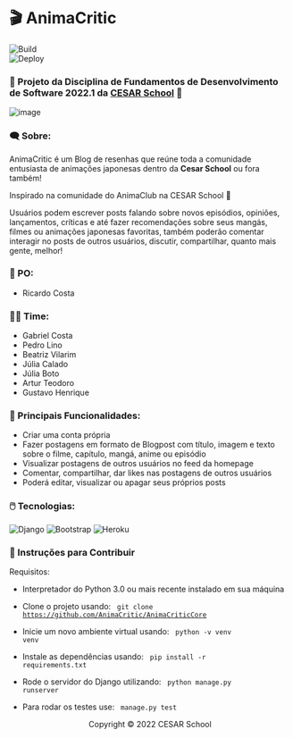 # :clapper: AnimaCritic

![Build](https://img.shields.io/github/workflow/status/AnimaCritic/AnimaCriticCore/Django%20CI?label=Build)  
![Deploy](https://img.shields.io/github/workflow/status/AnimaCritic/AnimaCriticCore/Deploy?label=Deploy)

### 🚀 Projeto da Disciplina de Fundamentos de Desenvolvimento de Software 2022.1 da [CESAR School](https://www.cesar.school) 🧡


![image](https://user-images.githubusercontent.com/69666481/169938080-4c5fba62-6966-4b63-b676-7919cba5093f.png)


### :left_speech_bubble: Sobre:

AnimaCritic é um Blog de resenhas que reúne toda a comunidade entusiasta de animações japonesas dentro da **Cesar School** ou fora também!

Inspirado na comunidade do AnimaClub na CESAR School 🧡

Usuários podem escrever posts falando sobre novos episódios, opiniões, lançamentos, críticas e até fazer recomendações sobre seus mangás, filmes ou animações japonesas favoritas, também poderão comentar interagir no posts de outros usuários, discutir, compartilhar, quanto mais gente, melhor!

### :bust_in_silhouette: PO:
* Ricardo Costa

### :man_technologist: Time:
* Gabriel Costa
* Pedro Lino
* Beatriz Vilarim 
* Júlia Calado
* Júlia Boto
* Artur Teodoro
* Gustavo Henrique

### :dart: Principais Funcionalidades:
* Criar uma conta própria
* Fazer postagens em formato de Blogpost com título, imagem e texto sobre o filme, capítulo, mangá, anime ou episódio
* Visualizar postagens de outros usuários no feed da homepage
* Comentar, compartilhar, dar likes nas postagens de outros usuários
* Poderá editar, visualizar ou apagar seus próprios posts

### :computer_mouse: Tecnologias:
![Django](https://img.shields.io/badge/django-%23092E20.svg?style=for-the-badge&logo=django&logoColor=white)
![Bootstrap](https://img.shields.io/badge/bootstrap-%23563D7C.svg?style=for-the-badge&logo=bootstrap&logoColor=white)
![Heroku](https://img.shields.io/badge/heroku-%23430098.svg?style=for-the-badge&logo=heroku&logoColor=white)

### 🔧 Instruções para Contribuir

Requisitos:
* Interpretador do Python 3.0 ou mais recente instalado em sua máquina

* Clone o projeto usando: <code> git clone https://github.com/AnimaCritic/AnimaCriticCore </code>

* Inicie um novo ambiente virtual usando: <code> python -v venv venv </code>

* Instale as dependências usando: <code> pip install -r requirements.txt </code>

* Rode o servidor do Django utilizando: <code> python manage.py runserver </code>

* Para rodar os testes use: <code> manage.py test </code>

<p align="center">Copyright © 2022 CESAR School</p>
